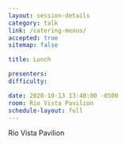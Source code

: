 ```yaml
---
layout: session-details
category: talk
link: /catering-menus/
accepted: true
sitemap: false

title: Lunch

presenters:
difficulty:

date: 2020-10-13 13:40:00 -0500
room: Rio Vista Pavilion
schedule-layout: full
---
```


Rio Vista Pavilion
